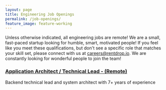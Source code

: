 ```yaml
---
layout: page
title: Engineering Job Openings
permalink: /job-openings/
feature_image: feature-working
---
```


Unless otherwise indicated, all engineering jobs are remote! We are a small, fast-paced startup looking for humble, smart, motivated people! If you feel like you meet these qualifications, but don't see a specific role that matches your skill set, please connect with us at careers@rentdrop.io. We are constantly looking for wonderful people to join the team!

### [Application Architect / Technical Lead - (Remote)](/application-architect-technical-lead)
Backend technical lead and system architect with 7+ years of experience
